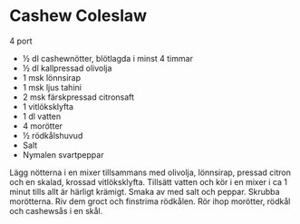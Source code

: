 # Cashew Coleslaw

4 port

 - ½ dl cashewnötter, blötlagda i minst 4 timmar
 - ½ dl kallpressad olivolja
 - 1 msk lönnsirap
 - 1 msk ljus tahini
 - 2 msk färskpressad citronsaft
 - 1 vitlöksklyfta
 - 1 dl vatten
 - 4 morötter
 - ½ rödkålshuvud
 - Salt
 - Nymalen svartpeppar

Lägg nötterna i en mixer tillsammans med olivolja, lönnsirap, pressad citron och en skalad, krossad vitlöksklyfta. Tillsätt vatten och kör i en mixer i ca 1 minut tills allt är härligt krämigt. Smaka av med salt och peppar. Skrubba morötterna. Riv dem groct och finstrima rödkålen. Rör ihop morötter, rödkål och cashewsås i en skål.